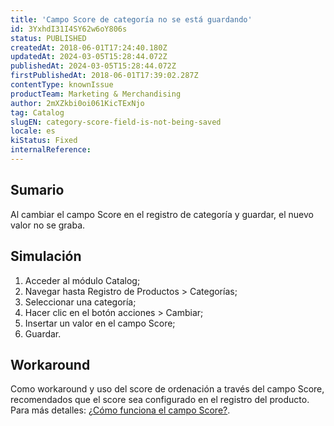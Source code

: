 ```yaml
---
title: 'Campo Score de categoría no se está guardando'
id: 3YxhdI31I4SY62w6oY806s
status: PUBLISHED
createdAt: 2018-06-01T17:24:40.180Z
updatedAt: 2024-03-05T15:28:44.072Z
publishedAt: 2024-03-05T15:28:44.072Z
firstPublishedAt: 2018-06-01T17:39:02.287Z
contentType: knownIssue
productTeam: Marketing & Merchandising
author: 2mXZkbi0oi061KicTExNjo
tag: Catalog
slugEN: category-score-field-is-not-being-saved
locale: es
kiStatus: Fixed
internalReference: 
---
```


## Sumario

Al cambiar el campo Score en el registro de categoría y guardar, el nuevo valor no se graba.

## Simulación

1. Acceder al módulo Catalog;
2. Navegar hasta Registro de Productos > Categorías;
3. Seleccionar una categoría;
4. Hacer clic en el botón acciones > Cambiar;
5. Insertar un valor en el campo Score;
6. Guardar.

## Workaround

Como workaround y uso del score de ordenación a través del campo Score, recomendados que el score sea configurado en el registro del producto. Para más detalles: [¿Cómo funciona el campo Score?](/es/tutorial/como-funciona-el-campo-score).

